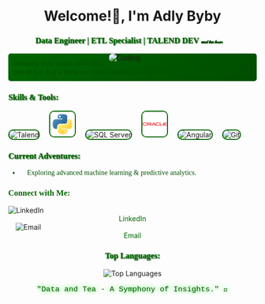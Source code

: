 <h1 align="center">Welcome!👋, I'm Adly Byby</h1>
<!-- Header -->
<h3 align="center" style="color: #006400; font-family: 'Verdana'; text-shadow: 1px 1px 2px #004d00;">
  Data Engineer | ETL Specialist | TALEND DEV
  <span style="font-family: 'Verdana'; font-size: 0.5em; letter-spacing: -0.05em; color: #004d00; text-shadow: 0.5px 0.5px 1px #003300;">
    𝓪𝓷𝓭 𝓽𝓮𝓪 𝓵𝓸𝓿𝓮𝓻
  </span> 🍃
</h3>

<img align="right" alt="Coding" width="300" src="https://media0.giphy.com/media/v1.Y2lkPTc5MGI3NjExY3pkZmU2ZXU2Znh2MGRjMXJrdnRsbGp4YmFnOXBzNDMzaDRqNGxlYiZlcD12MV9pbnRlcm5hbF9naWZfYnlfaWQmY3Q9Zw/mBLYrKaZJACmtum22X/giphy.webp" style="border-radius: 10px;">

<!-- Short Intro -->
<p align="left" style="color: #004d00; font-size: 1.1em; font-family: 'Lucida Console'; background: linear-gradient(135deg, #006400 0%, #004d00 100%); padding: 10px; border-radius: 5px;">
  Merging data magic with the zen of tea. Let’s brew up some innovation together!
</p>

<!-- Skills & Tools with Emphasis on Talend -->
<h3 align="left" style="color: #006400; font-family: 'Verdana'; text-shadow: 1px 1px 2px #004d00;">Skills & Tools:</h3>
<p align="left">
  <img src="https://www.vectorlogo.zone/logos/talend/talend-icon.svg" alt="Talend" width="50" height="50" style="margin-right: 15px; border: 2px solid #006400; border-radius: 10px; transition: transform 0.3s ease;" class="hover-zoom" />
  <img src="https://raw.githubusercontent.com/devicons/devicon/master/icons/python/python-original.svg" alt="Python" width="50" height="50" style="margin-right: 15px; border: 2px solid #006400; border-radius: 10px; transition: transform 0.3s ease;" class="hover-zoom" />
  <img src="https://www.vectorlogo.zone/logos/microsoft/microsoft-icon.svg" alt="SQL Server" width="50" height="50" style="margin-right: 15px; border: 2px solid #006400; border-radius: 10px; transition: transform 0.3s ease;" class="hover-zoom" />
  <img src="https://raw.githubusercontent.com/devicons/devicon/master/icons/oracle/oracle-original.svg" alt="Oracle" width="50" height="50" style="margin-right: 15px; border: 2px solid #006400; border-radius: 10px; transition: transform 0.3s ease;" class="hover-zoom" />
  <img src="https://angular.io/assets/images/logos/angular/angular.svg" alt="Angular" width="50" height="50" style="margin-right: 15px; border: 2px solid #006400; border-radius: 10px; transition: transform 0.3s ease;" class="hover-zoom" />
  <img src="https://www.vectorlogo.zone/logos/git-scm/git-scm-icon.svg" alt="Git" width="50" height="50" style="margin-right: 15px; border: 2px solid #006400; border-radius: 10px; transition: transform 0.3s ease;" class="hover-zoom" />
</p>

<!-- What I'm Working On -->
<h3 align="left" style="color: #006400; font-family: 'Verdana'; text-shadow: 1px 1px 2px #004d00;">Current Adventures:</h3>
<ul style="color: #004d00; font-family: 'Trebuchet MS';">
  <li>🌸 Exploring advanced machine learning & predictive analytics.</li>
</ul>

<!-- Connect with Me -->
<h3 align="left" style="color: #006400; font-family: 'Verdana';">Connect with Me:</h3>
<p align="left">
  <a href="https://www.linkedin.com/in/adly-byby-42448b243/" target="_blank" style="text-decoration: none;">
    <img src="https://img.icons8.com/color/48/000000/linkedin.png" alt="LinkedIn" width="40" height="40" />
    <span style="display: block; text-align: center; color: #006400;">LinkedIn</span>
  </a>
  <a href="mailto:adly.byby@esprit.tn" style="text-decoration: none; margin-left: 15px;">
    <img src="https://img.icons8.com/color/48/000000/gmail.png" alt="Email" width="40" height="40" />
    <span style="display: block; text-align: center; color: #006400;">Email</span>
  </a>
</p>

<!-- Top Languages -->
<h3 align="center" style="color: #006400; font-family: 'Verdana'; text-shadow: 1px 1px 2px #004d00;">Top Languages:</h3>
<p align="center">
  <img src="https://github-readme-stats.vercel.app/api/top-langs?username=bybyadly&show_icons=true&locale=en&layout=compact&theme=github_dark&border_color=004d00&text_color=004d00" alt="Top Languages" />
</p>

<!-- Footer -->
<p align="center" style="color: #004d00; font-family: 'Courier New'; font-size: 1.1em; text-shadow: 0 0 10px #00ff00;">
  "Data and Tea - A Symphony of Insights." 🍵
</p>
